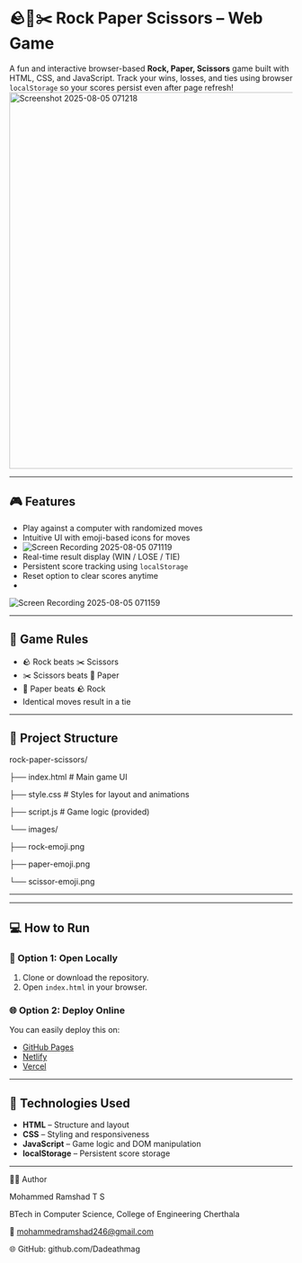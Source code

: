 # 🪨📄✂️ Rock Paper Scissors – Web Game

A fun and interactive browser-based **Rock, Paper, Scissors** game built with HTML, CSS, and JavaScript. Track your wins, losses, and ties using browser `localStorage` so your scores persist even after page refresh!
<img width="915" height="670" alt="Screenshot 2025-08-05 071218" src="https://github.com/user-attachments/assets/3296a360-fb51-433b-b34c-ae6aa16a07b8" />

---

## 🎮 Features

- Play against a computer with randomized moves
- Intuitive UI with emoji-based icons for moves
- ![Screen Recording 2025-08-05 071119](https://github.com/user-attachments/assets/f99f2e68-c499-44d0-9812-b1fd109844c9)
- Real-time result display (WIN / LOSE / TIE)
- Persistent score tracking using `localStorage`
- Reset option to clear scores anytime
- 
![Screen Recording 2025-08-05 071159](https://github.com/user-attachments/assets/3efe7293-de4e-41ee-98b8-71dd1455014b)

---

## 🧠 Game Rules

- 🪨 Rock beats ✂️ Scissors  
- ✂️ Scissors beats 📄 Paper  
- 📄 Paper beats 🪨 Rock  
- Identical moves result in a tie

---

## 📁 Project Structure

rock-paper-scissors/

├── index.html # Main game UI

├── style.css # Styles for layout and animations

├── script.js # Game logic (provided)

└── images/

├── rock-emoji.png

├── paper-emoji.png

└── scissor-emoji.png

---


---

## 💻 How to Run

### 🔗 Option 1: Open Locally

1. Clone or download the repository.
2. Open `index.html` in your browser.

### 🌐 Option 2: Deploy Online

You can easily deploy this on:

- [GitHub Pages](https://pages.github.com)
- [Netlify](https://netlify.com)
- [Vercel](https://vercel.com)

---


## 🔧 Technologies Used

- **HTML** – Structure and layout
- **CSS** – Styling and responsiveness
- **JavaScript** – Game logic and DOM manipulation
- **localStorage** – Persistent score storage

---

👨‍💻 Author

Mohammed Ramshad T S

BTech in Computer Science, College of Engineering Cherthala

📧 mohammedramshad246@gmail.com

🌐 GitHub: github.com/Dadeathmag

